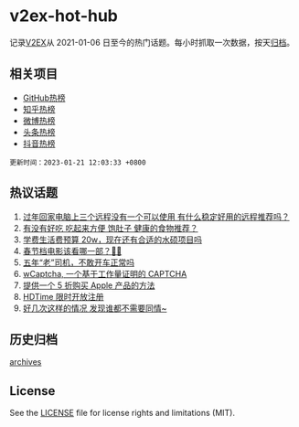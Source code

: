 # v2ex-hot-hub

 记录[V2EX](https://www.v2ex.com/)从 2021-01-06 日至今的热门话题。每小时抓取一次数据，按天[归档](archives)。
 
 ## 相关项目

- [GitHub热榜](https://github.com/it985/github-hot-hub)
- [知乎热榜](https://github.com/it985/zhihu-hot-hub)
- [微博热榜](https://github.com/it985/weibo-hot-hub)
- [头条热榜](https://github.com/it985/toutiao-hot-hub)
- [抖音热榜](https://github.com/it985/douyin-hot-hub)


 `更新时间：2023-01-21 12:03:33 +0800`

## 热议话题

1. [过年回家电脑上三个远程没有一个可以使用 有什么稳定好用的远程推荐吗？](https://www.v2ex.com/t/910028)
1. [有没有好吃 吃起来方便 饱肚子 健康的食物推荐？](https://www.v2ex.com/t/910081)
1. [学费生活费预算 20w，现在还有合适的水硕项目吗](https://www.v2ex.com/t/910025)
1. [春节档电影该看哪一部？🤔️🤔️](https://www.v2ex.com/t/910035)
1. [五年“老”司机，不敢开车正常吗](https://www.v2ex.com/t/910100)
1. [wCaptcha, 一个基于工作量证明的 CAPTCHA](https://www.v2ex.com/t/910042)
1. [提供一个 5 折购买 Apple 产品的方法](https://www.v2ex.com/t/910121)
1. [HDTime 限时开放注册](https://www.v2ex.com/t/910026)
1. [好几次这样的情况 发现谁都不需要同情~](https://www.v2ex.com/t/910090)

## 历史归档

[archives](archives)

## License

See the [LICENSE](LICENSE) file for license rights and limitations (MIT).
